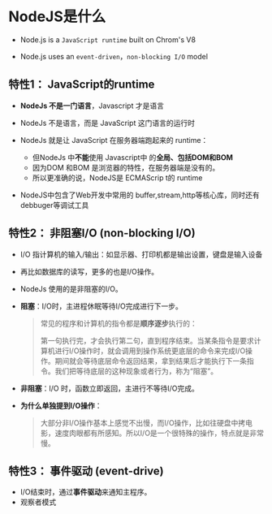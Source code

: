 # NodeJS是什么

- Node.js is a `JavaScript runtime` built on Chrom's V8

- Node.js uses an `event-driven`，`non-blocking I/O` model

  

## 特性1： JavaScript的runtime 

- **NodeJs 不是一门语言**，Javascript 才是语言
- NodeJs 不是语言，而是 JavaScript 这门语言的运行时
- NodeJs 就是让 JavaScript 在服务器端跑起来的 runtime：
  - 但NodeJs 中**不能**使用 Javascript中 的**全局、包括DOM和BOM**
  - 因为DOM 和BOM 是浏览器的特性，在服务器端是没有的。
  - 所以更准确的说，NodeJS是 ECMAScrip t的 runtime

- NodeJS中包含了Web开发中常用的 buffer,stream,http等核心库，同时还有debbuger等调试工具



## 特性2： 非阻塞I/O  (non-blocking I/O) 

- I/O 指计算机的输入/输出：如显示器、打印机都是输出设置，键盘是输入设备

- 再比如数据库的读写，更多的也是I/O操作。

- NodeJs 使用的是非阻塞的I/O。

- **阻塞**：I/O时，主进程休眠等待I/O完成进行下一步。

  > 常见的程序和计算机的指令都是**顺序逐步**执行的：
  >
  > 第一句执行完，才会执行第二句，直到程序结束。当某条指令是要求计算机进行I/O操作时，就会调用到操作系统更底层的命令来完成I/O操作。期间就会等待底层命令返回结果，拿到结果后才能执行下一条指令。我们把等待底层的这种现象或者行为，称为“阻塞”。

- **非阻塞**：I/O 时，函数立即返回，主进行不等待I/O完成。

- **为什么单独提到I/O操作**：

  > 大部分非I/O操作基本上感觉不出慢，而I/O操作，比如往硬盘中拷电影，速度肉眼都有所感知。所以I/O是一个很特殊的操作，特点就是非常慢。



## 特性3： 事件驱动  (event-drive) 

- I/O结束时，通过**事件驱动**来通知主程序。
- 观察者模式